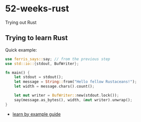 # 52-weeks-rust
Trying out Rust


## Trying to learn Rust

Quick example:
```rust
use ferris_says::say; // from the previous step
use std::io::{stdout, BufWriter};

fn main() {
    let stdout = stdout();
    let message = String::from("Hello fellow Rustaceans!");
    let width = message.chars().count();

    let mut writer = BufWriter::new(stdout.lock());
    say(message.as_bytes(), width, &mut writer).unwrap();
}
```

* [learn by example guide](https://doc.rust-lang.org/stable/rust-by-example/)